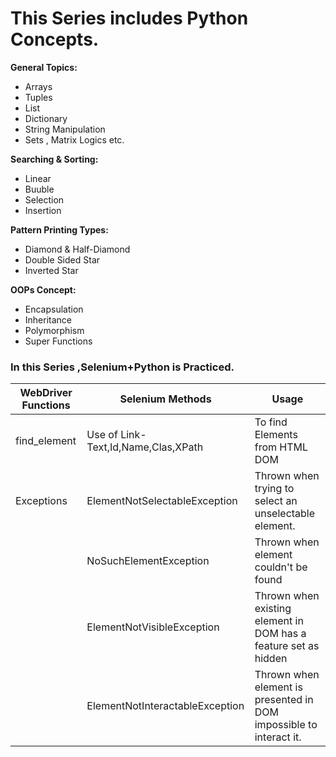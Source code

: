 # This Series includes Python Concepts.
**General Topics:** 
 - Arrays
 - Tuples 
 - List
 - Dictionary
 - String Manipulation
 - Sets , Matrix Logics etc.

**Searching & Sorting:**
 - Linear
 - Buuble 
 - Selection
 - Insertion

 **Pattern Printing Types:**
 - Diamond & Half-Diamond
 - Double Sided Star
 - Inverted Star

 **OOPs Concept:**
 - Encapsulation
 - Inheritance
 - Polymorphism
 - Super Functions
 
### In this Series ,Selenium+Python is Practiced.

 | **WebDriver Functions**  | **Selenium Methods** | **Usage**
 |--------------|----------------|--------------|
 | find_element | Use of Link-Text,Id,Name,Clas,XPath | To find Elements from HTML DOM 
 | Exceptions   | ElementNotSelectableException       | Thrown when trying to select an unselectable element.
 |              | NoSuchElementException              | Thrown when element couldn't be found
 |              | ElementNotVisibleException          | Thrown when existing element in DOM has a feature set as hidden     
 |              | ElementNotInteractableException     | Thrown when element is presented in DOM impossible to interact it.
 


